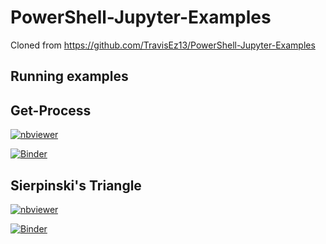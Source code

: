 # PowerShell-Jupyter-Examples

Cloned from https://github.com/TravisEz13/PowerShell-Jupyter-Examples

## Running examples

## Get-Process

[![nbviewer](https://raw.githubusercontent.com/jupyter/design/master/logos/Badges/nbviewer_badge.svg?sanitize=true)](https://nbviewer.jupyter.org/github/dfinke/myjupyter/blob/master/Get-Process.ipynb)

[![Binder](https://mybinder.org/badge_logo.svg)](https://mybinder.org/v2/gh/dfinke/myjupyter/master?filepath=Get-Process.ipynb)

## Sierpinski's Triangle

[![nbviewer](https://raw.githubusercontent.com/jupyter/design/master/logos/Badges/nbviewer_badge.svg?sanitize=true)](https://nbviewer.jupyter.org/github/dfinke/myjupyter/blob/master/sierpinski.ipynb)

[![Binder](https://mybinder.org/badge_logo.svg)](https://mybinder.org/v2/gh/dfinke/myjupyter/master?filepath=sierpinski.ipynb)